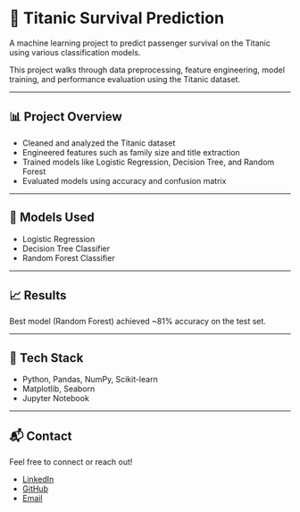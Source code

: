 # 🚢 Titanic Survival Prediction

A machine learning project to predict passenger survival on the Titanic using various classification models.

This project walks through data preprocessing, feature engineering, model training, and performance evaluation using the Titanic dataset.

---

## 📊 Project Overview

- Cleaned and analyzed the Titanic dataset
- Engineered features such as family size and title extraction
- Trained models like Logistic Regression, Decision Tree, and Random Forest
- Evaluated models using accuracy and confusion matrix

---

## 🧠 Models Used

- Logistic Regression
- Decision Tree Classifier
- Random Forest Classifier

---

## 📈 Results

Best model (Random Forest) achieved ~81% accuracy on the test set.

---

## 🔧 Tech Stack

- Python, Pandas, NumPy, Scikit-learn
- Matplotlib, Seaborn
- Jupyter Notebook

---

## 📬 Contact

Feel free to connect or reach out!

- [LinkedIn](https://www.linkedin.com/in/reza-alizadeh-6a5847244/)
- [GitHub](https://github.com/rezaalizadeh)
- [Email](mailto:rezaalizaadeh@gmail.com)
